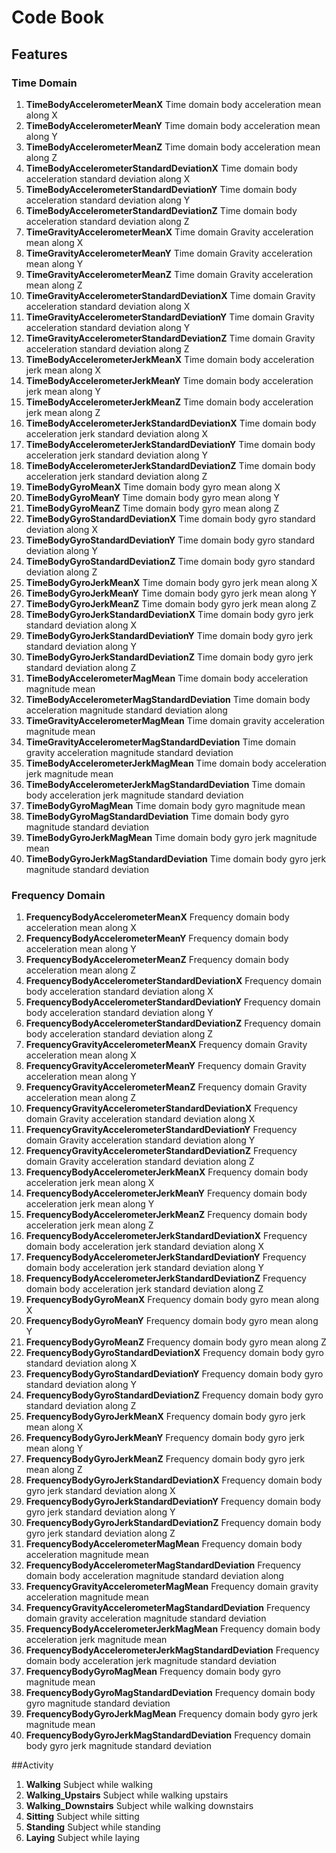# Code Book

## Features

### Time Domain
                                            
1. **TimeBodyAccelerometerMeanX** Time domain body acceleration mean along X                           
1. **TimeBodyAccelerometerMeanY** Time domain body acceleration mean along Y                            
1. **TimeBodyAccelerometerMeanZ** Time domain body acceleration mean along Z
1. **TimeBodyAccelerometerStandardDeviationX** Time domain body acceleration standard deviation along X               
1. **TimeBodyAccelerometerStandardDeviationY** Time domain body acceleration standard deviation along Y                  
1. **TimeBodyAccelerometerStandardDeviationZ** Time domain body acceleration standard deviation along Z                  
1. **TimeGravityAccelerometerMeanX** Time domain Gravity acceleration mean along X                             
1. **TimeGravityAccelerometerMeanY** Time domain Gravity acceleration mean along Y    
1. **TimeGravityAccelerometerMeanZ** Time domain Gravity acceleration mean along Z                             
1. **TimeGravityAccelerometerStandardDeviationX** Time domain Gravity acceleration standard deviation along X                
1. **TimeGravityAccelerometerStandardDeviationY** Time domain Gravity acceleration standard deviation along Y              
1. **TimeGravityAccelerometerStandardDeviationZ** Time domain Gravity acceleration standard deviation along Z              
1. **TimeBodyAccelerometerJerkMeanX** Time domain body acceleration jerk mean along X                            
1. **TimeBodyAccelerometerJerkMeanY** Time domain body acceleration jerk mean along Y                         
1. **TimeBodyAccelerometerJerkMeanZ** Time domain body acceleration jerk mean along Z                         
1. **TimeBodyAccelerometerJerkStandardDeviationX** Time domain body acceleration jerk standard deviation along X            
1. **TimeBodyAccelerometerJerkStandardDeviationY** Time domain body acceleration jerk standard deviation along Y               
1. **TimeBodyAccelerometerJerkStandardDeviationZ** Time domain body acceleration jerk standard deviation along Z               
1. **TimeBodyGyroMeanX** Time domain body gyro mean along X                                         
1. **TimeBodyGyroMeanY** Time domain body gyro mean along Y                                             
1. **TimeBodyGyroMeanZ** Time domain body gyro mean along Z                                            
1. **TimeBodyGyroStandardDeviationX** Time domain body gyro standard deviation along X                                
1. **TimeBodyGyroStandardDeviationY** Time domain body gyro standard deviation along Y                       
1. **TimeBodyGyroStandardDeviationZ** Time domain body gyro standard deviation along Z                        
1. **TimeBodyGyroJerkMeanX** Time domain body gyro jerk mean along X                                  
1. **TimeBodyGyroJerkMeanY** Time domain body gyro jerk mean along Y                                   
1. **TimeBodyGyroJerkMeanZ** Time domain body gyro jerk mean along Z                                   
1. **TimeBodyGyroJerkStandardDeviationX** Time domain body gyro jerk standard deviation along X                      
1. **TimeBodyGyroJerkStandardDeviationY** Time domain body gyro jerk standard deviation along Y                    
1. **TimeBodyGyroJerkStandardDeviationZ** Time domain body gyro jerk standard deviation along Z                     
1. **TimeBodyAccelerometerMagMean** Time domain body acceleration magnitude mean  
1. **TimeBodyAccelerometerMagStandardDeviation** Time domain body acceleration magnitude standard deviation along             
1. **TimeGravityAccelerometerMagMean**  Time domain gravity acceleration magnitude mean                        
1. **TimeGravityAccelerometerMagStandardDeviation** Time domain gravity acceleration magnitude standard deviation            
1. **TimeBodyAccelerometerJerkMagMean** Time domain body acceleration jerk magnitude mean                        
1. **TimeBodyAccelerometerJerkMagStandardDeviation** Time domain body acceleration jerk magnitude standard deviation           
1. **TimeBodyGyroMagMean** Time domain body gyro magnitude mean                                   
1. **TimeBodyGyroMagStandardDeviation** Time domain body gyro magnitude standard deviation                      
1. **TimeBodyGyroJerkMagMean** Time domain body gyro jerk magnitude mean                                 
1. **TimeBodyGyroJerkMagStandardDeviation** Time domain body gyro jerk magnitude standard deviation     


### Frequency Domain

1. **FrequencyBodyAccelerometerMeanX** Frequency domain body acceleration mean along X                           
1. **FrequencyBodyAccelerometerMeanY** Frequency domain body acceleration mean along Y                            
1. **FrequencyBodyAccelerometerMeanZ** Frequency domain body acceleration mean along Z
1. **FrequencyBodyAccelerometerStandardDeviationX** Frequency domain body acceleration standard deviation along X               
1. **FrequencyBodyAccelerometerStandardDeviationY** Frequency domain body acceleration standard deviation along Y                  
1. **FrequencyBodyAccelerometerStandardDeviationZ** Frequency domain body acceleration standard deviation along Z                  
1. **FrequencyGravityAccelerometerMeanX** Frequency domain Gravity acceleration mean along X                             
1. **FrequencyGravityAccelerometerMeanY** Frequency domain Gravity acceleration mean along Y    
1. **FrequencyGravityAccelerometerMeanZ** Frequency domain Gravity acceleration mean along Z                             
1. **FrequencyGravityAccelerometerStandardDeviationX** Frequency domain Gravity acceleration standard deviation along X                
1. **FrequencyGravityAccelerometerStandardDeviationY** Frequency domain Gravity acceleration standard deviation along Y              
1. **FrequencyGravityAccelerometerStandardDeviationZ** Frequency domain Gravity acceleration standard deviation along Z              
1. **FrequencyBodyAccelerometerJerkMeanX** Frequency domain body acceleration jerk mean along X                            
1. **FrequencyBodyAccelerometerJerkMeanY** Frequency domain body acceleration jerk mean along Y                         
1. **FrequencyBodyAccelerometerJerkMeanZ** Frequency domain body acceleration jerk mean along Z                         
1. **FrequencyBodyAccelerometerJerkStandardDeviationX** Frequency domain body acceleration jerk standard deviation along X            
1. **FrequencyBodyAccelerometerJerkStandardDeviationY** Frequency domain body acceleration jerk standard deviation along Y               
1. **FrequencyBodyAccelerometerJerkStandardDeviationZ** Frequency domain body acceleration jerk standard deviation along Z               
1. **FrequencyBodyGyroMeanX** Frequency domain body gyro mean along X                                         
1. **FrequencyBodyGyroMeanY** Frequency domain body gyro mean along Y                                             
1. **FrequencyBodyGyroMeanZ** Frequency domain body gyro mean along Z                                            
1. **FrequencyBodyGyroStandardDeviationX** Frequency domain body gyro standard deviation along X                                
1. **FrequencyBodyGyroStandardDeviationY** Frequency domain body gyro standard deviation along Y                       
1. **FrequencyBodyGyroStandardDeviationZ** Frequency domain body gyro standard deviation along Z                        
1. **FrequencyBodyGyroJerkMeanX** Frequency domain body gyro jerk mean along X                                  
1. **FrequencyBodyGyroJerkMeanY** Frequency domain body gyro jerk mean along Y                                   
1. **FrequencyBodyGyroJerkMeanZ** Frequency domain body gyro jerk mean along Z                                   
1. **FrequencyBodyGyroJerkStandardDeviationX** Frequency domain body gyro jerk standard deviation along X                      
1. **FrequencyBodyGyroJerkStandardDeviationY** Frequency domain body gyro jerk standard deviation along Y                    
1. **FrequencyBodyGyroJerkStandardDeviationZ** Frequency domain body gyro jerk standard deviation along Z                     
1. **FrequencyBodyAccelerometerMagMean** Frequency domain body acceleration magnitude mean  
1. **FrequencyBodyAccelerometerMagStandardDeviation** Frequency domain body acceleration magnitude standard deviation along             
1. **FrequencyGravityAccelerometerMagMean**  Frequency domain gravity acceleration magnitude mean                        
1. **FrequencyGravityAccelerometerMagStandardDeviation** Frequency domain gravity acceleration magnitude standard deviation            
1. **FrequencyBodyAccelerometerJerkMagMean** Frequency domain body acceleration jerk magnitude mean                        
1. **FrequencyBodyAccelerometerJerkMagStandardDeviation** Frequency domain body acceleration jerk magnitude standard deviation           
1. **FrequencyBodyGyroMagMean** Frequency domain body gyro magnitude mean                                   
1. **FrequencyBodyGyroMagStandardDeviation** Frequency domain body gyro magnitude standard deviation                      
1. **FrequencyBodyGyroJerkMagMean** Frequency domain body gyro jerk magnitude mean                                 
1. **FrequencyBodyGyroJerkMagStandardDeviation** Frequency domain body gyro jerk magnitude standard deviation  

##Activity

1. **Walking** Subject while walking
1. **Walking_Upstairs** Subject while walking upstairs
1. **Walking_Downstairs** Subject while walking downstairs
1. **Sitting** Subject while sitting
1. **Standing** Subject while standing
1. **Laying** Subject while laying